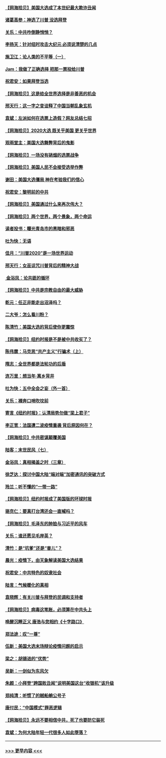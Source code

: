 #### [【网海拾贝】美国大选成了本世纪最大欺诈丑闻](../pages/nsc993/n12538029.md?t=11110751) 
#### [诸葛高参：神选了川普 没选拜登](../pages/nsc993/n12537664.md?t=11110751) 
#### [关乐：中共咋倒静悄悄？](../pages/nsc993/n12537615.md?t=11110751) 
#### [李扬天：针对纽时攻击大纪元 必须说清楚的几点](../pages/nsc993/n12536001.md?t=11110751) 
#### [施卫江：论人类的不平等（一）](../pages/nsc993/n12535700.md?t=11110751) 
#### [Jam：我做了正确选择 把那一票投给川普](../pages/nsc993/n12535743.md?t=11110751) 
#### [祝君安：如果拜登当选](../pages/nsc993/n12535726.md?t=11110751) 
#### [【网海拾贝】这是给全世界选择是非善恶的机会](../pages/nsc993/n12535061.md?t=11110751) 
#### [邢天行：这一字之变诠释了中国当朝乱象玄机](../pages/nsc993/n12533446.md?t=11110751) 
#### [袁斌：左派如何在选票上造假？网友总结七招](../pages/nsc993/n12533180.md?t=11110751) 
#### [【网海拾贝】2020大选 既关乎美国 更关乎世界](../pages/nsc993/n12533161.md?t=11110751) 
#### [观雨堂主：美国大选舞弊背后的鬼影](../pages/nsc993/n12533153.md?t=11110751) 
#### [【网海拾贝】一场没有硝烟的选票战争](../pages/nsc993/n12531883.md?t=11110751) 
#### [【网海拾贝】美国人民不会接受选举作弊](../pages/nsc993/n12528850.md?t=11110751) 
#### [谢田：美国大选僵局 神在考验我们的信心](../pages/nsc993/n12527932.md?t=11110751) 
#### [祝君安：黎明前的中共](../pages/nsc993/n12524071.md?t=11110751) 
#### [【网海拾贝】美国通过什么来再次伟大？](../pages/nsc993/n12523844.md?t=11110751) 
#### [【网海拾贝】两个世界，两个景象，两个命运](../pages/nsc993/n12521419.md?t=11110751) 
#### [读者投书：曝光青岛市的黑暗和邪恶](../pages/nsc993/n12520988.md?t=11110751) 
#### [吐为快：无语](../pages/nsc993/n12518588.md?t=11110751) 
#### [佳月：“川普2020”是一场世界运动](../pages/nsc993/n12518581.md?t=11110751) 
#### [邢天行：女巫诅咒川普背后的精神大战](../pages/nsc993/n12517257.md?t=11110751) 
#### [ 金浴凤：论共匪的循环](../pages/nsc993/n12517133.md?t=11110751) 
#### [【网海拾贝】中共是宗教自由的最大威胁](../pages/nsc993/n12516879.md?t=11110751) 
#### [乾元：任正非能走出沼泽吗？](../pages/nsc993/n12515831.md?t=11110751) 
#### [二大爷：怎么看川粉？](../pages/nsc993/n12515820.md?t=11110751) 
#### [陈清竹：美国大选的背后使你更震惊](../pages/nsc993/n12515589.md?t=11110751) 
#### [【网海拾贝】纽约时报是不是被中共收买了？](../pages/nsc993/n12515122.md?t=11110751) 
#### [陈伟霆：马克思“共产主义”行骗术（上）](../pages/nsc993/n12510217.md?t=11110751) 
#### [隋志：全世界都是法轮功的后盾](../pages/nsc993/n12510636.md?t=11110751) 
#### [连万里：想当年‧离乡背井](../pages/nsc993/n12510623.md?t=11110751) 
#### [吐为快：五中全会之妄（外一首）](../pages/nsc993/n12510470.md?t=11110751) 
#### [关乐：裸奔口哨吹坟前](../pages/nsc993/n12510403.md?t=11110751) 
#### [寄言《纽约时报》：认清局势勿做“梁上君子”](../pages/nsc993/n12510042.md?t=11110751) 
#### [李正宽：法国遭二波疫情重袭 背后原因何在？](../pages/nsc993/n12509971.md?t=11110751) 
#### [【网海拾贝】中共密谋颠覆美国](../pages/nsc993/n12509816.md?t=11110751) 
#### [陆客：末世民风（七）](../pages/nsc993/n12507822.md?t=11110751) 
#### [金浴凤：真相揭盖之时（三章）](../pages/nsc993/n12507804.md?t=11110751) 
#### [徐芝达：探讨中国大陆“端对端”加密通讯的突破方式](../pages/nsc993/n12507682.md?t=11110751) 
#### [玲兰：听不懂的“一带一路”](../pages/nsc993/n12507669.md?t=11110751) 
#### [【网海拾贝】纽约时报成了美国版的环球时报](../pages/nsc993/n12507053.md?t=11110751) 
#### [骆克仁：要真打台湾还会一直喊吗？](../pages/nsc993/n12506843.md?t=11110751) 
#### [【网海拾贝】毛泽东的肿脸与习近平的风车](../pages/nsc993/n12504537.md?t=11110751) 
#### [关乐：谁还愿见毛岸英？](../pages/nsc993/n12503866.md?t=11110751) 
#### [清竹：是“坑爹”还是“害儿”？](../pages/nsc993/n12503034.md?t=11110751) 
#### [晨光：疫情下，由天象解读美国大选结果](../pages/nsc993/n12502536.md?t=11110751) 
#### [祝君安：中共特色的奴隶社会](../pages/nsc993/n12501529.md?t=11110751) 
#### [陆言：气候暖化的真相](../pages/nsc993/n12501183.md?t=11110751) 
#### [袁晓辉：有关川普与拜登的民调和支持者](../pages/nsc993/n12500433.md?t=11110751) 
#### [【网海拾贝】病毒这笔账，必须算在中共头上](../pages/nsc993/n12500320.md?t=11110751) 
#### [唤醒沉睡正义 唐浩与您相约《十字路口》](../pages/nsc993/n12497980.md?t=11110751) 
#### [郑法途：叹“一尊”](../pages/nsc993/n12498837.md?t=11110751) 
#### [伍新：美国大选末场辩论疫情问题的启示](../pages/nsc993/n12498829.md?t=11110751) 
#### [梁之：胡锡进的“优势”](../pages/nsc993/n12498780.md?t=11110751) 
#### [吴新：一剑似为东风欠](../pages/nsc993/n12498772.md?t=11110751) 
#### [朱颜：小拜登“跨国败丑闻”说明美国这台“收银机”该升级](../pages/nsc993/n12498731.md?t=11110751) 
#### [郑纯清：听惯了的贼船艄公号子](../pages/nsc993/n12498721.md?t=11110751) 
#### [唐付民：“中国模式”罪恶逻辑](../pages/nsc993/n12498310.md?t=11110751) 
#### [【网海拾贝】永远不要相信中共，死了也要防它装死](../pages/nsc993/n12498162.md?t=11110751) 
#### [袁斌：为何大陆年轻一代很多人如此堕落？](../pages/nsc993/n12495696.md?t=11110751) 

----
#### [ >>> 更早内容 <<< ](../indexes/nsc993-earlier.md)
